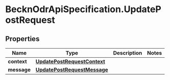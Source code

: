 # BecknOdrApiSpecification.UpdatePostRequest

## Properties

Name | Type | Description | Notes
------------ | ------------- | ------------- | -------------
**context** | [**UpdatePostRequestContext**](UpdatePostRequestContext.md) |  | 
**message** | [**UpdatePostRequestMessage**](UpdatePostRequestMessage.md) |  | 


